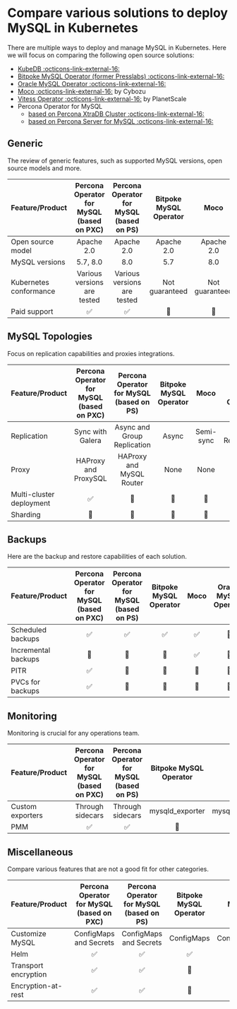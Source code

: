 # Compare various solutions to deploy MySQL in Kubernetes

There are multiple ways to deploy and manage MySQL in Kubernetes. Here we will focus on comparing the following open source solutions:

* [KubeDB :octicons-link-external-16:](https://github.com/kubedb)
* [Bitpoke MySQL Operator (former Presslabs) :octicons-link-external-16:](https://github.com/bitpoke/mysql-operator/)
* [Oracle MySQL Operator :octicons-link-external-16:](https://github.com/mysql/mysql-operator)
* [Moco :octicons-link-external-16:](https://github.com/cybozu-go/moco) by Cybozu
* [Vitess Operator :octicons-link-external-16:](https://github.com/planetscale/vitess-operator) by PlanetScale
* Percona Operator for MySQL
    * [based on Percona XtraDB Cluster :octicons-link-external-16:](https://github.com/percona/percona-xtradb-cluster-operator/)
    * [based on Percona Server for MySQL :octicons-link-external-16:](https://github.com/percona/percona-server-mysql-operator/)

## Generic

The review of generic features, such as supported MySQL versions, open source models and more.

| Feature/Product        | Percona Operator for MySQL  (based on PXC) | Percona Operator for MySQL (based on PS) | Bitpoke MySQL Operator |      Moco      | Oracle MySQL Operator |    Vitess      |
|------------------------|:------------------------------------------:|:----------------------------------------:|:----------------------:|:--------------:|:---------------------:|:--------------:|
| Open source model      |                 Apache 2.0                 |                Apache 2.0                |       Apache 2.0       |   Apache 2.0   |       Apache 2.0      |   Apache 2.0   |
| MySQL versions         |                  5.7, 8.0                  |                    8.0                   |           5.7          |       8.0      |          8.0          |    5.7, 8.0    |
| Kubernetes conformance |         Various versions are tested        |        Various versions are tested       |     Not guaranteed     | Not guaranteed |     Not guaranteed    | Not guaranteed |
| Paid support           |             :white_check_mark:             |            :white_check_mark:            |     :no_entry_sign:    | :no_entry_sign:|  :white_check_mark:   | :no_entry_sign:|

## MySQL Topologies

Focus on replication capabilities and proxies integrations.

| Feature/Product          | Percona Operator for MySQL  (based on PXC) | Percona Operator for MySQL (based on PS) | Bitpoke MySQL Operator |      Moco     | Oracle MySQL Operator |    Vitess        |
|--------------------------|:------------------------------------------:|:----------------------------------------:|:----------------------:|:-------------:|:---------------------:|:----------------:|
| Replication              |              Sync with Galera              |        Async and Group Replication       |          Async         |   Semi-sync   |   Group Replication   |     Async        |
| Proxy                    |            HAProxy and ProxySQL            |         HAProxy and MySQL Router         |          None          |     None      |      MySQL Router     |     VTGate       |
| Multi-cluster deployment |             :white_check_mark:             |              :no_entry_sign:             |     :no_entry_sign:    |:no_entry_sign:|     :no_entry_sign:   | :no_entry_sign:  |
| Sharding                 |              :no_entry_sign:               |              :no_entry_sign:             |     :no_entry_sign:    |:no_entry_sign:|     :no_entry_sign:   |:white_check_mark:|

## Backups

Here are the backup and restore capabilities of each solution.

| Feature/Product     | Percona Operator for MySQL  (based on PXC) | Percona Operator for MySQL (based on PS) | Bitpoke MySQL Operator |       Moco       | Oracle MySQL Operator |      Vitess      |
|---------------------|:------------------------------------------:|:----------------------------------------:|:----------------------:|:----------------:|:---------------------:|:----------------:|
| Scheduled backups   |             :white_check_mark:             |            :white_check_mark:            |   :white_check_mark:   |:white_check_mark:|     :no_entry_sign:   |:white_check_mark:|
| Incremental backups |               :no_entry_sign:              |              :no_entry_sign:             |     :no_entry_sign:    |:white_check_mark:|     :no_entry_sign:   | :no_entry_sign:  |
| PITR                |             :white_check_mark:             |              :no_entry_sign:             |     :no_entry_sign:    | :no_entry_sign:  |     :no_entry_sign:   | :no_entry_sign:  |
| PVCs for backups    |             :white_check_mark:             |              :no_entry_sign:             |     :no_entry_sign:    | :no_entry_sign:  |     :no_entry_sign:   | :no_entry_sign:  |

## Monitoring

Monitoring is crucial for any operations team.

| Feature/Product    | Percona Operator for MySQL  (based on PXC) | Percona Operator for MySQL (based on PS) | Bitpoke MySQL Operator |       Moco      | Oracle MySQL Operator |     Vitess    |
|--------------------|:------------------------------------------:|:----------------------------------------:|:----------------------:|:---------------:|:---------------------:|:-------------:|
| Custom exporters   |              Through sidecars              |             Through sidecars             |     mysqld_exporter    | mysqld_exporter |     :no_entry_sign:   |:no_entry_sign:|
| PMM                |             :white_check_mark:             |            :white_check_mark:            |     :no_entry_sign:    | :no_entry_sign: |     :no_entry_sign:   |:no_entry_sign:|

## Miscellaneous

Compare various features that are not a good fit for other categories.

| Feature/Product      | Percona Operator for MySQL  (based on PXC) | Percona Operator for MySQL (based on PS) | Bitpoke MySQL Operator |       Moco       | Oracle MySQL Operator |      Vitess      |
|----------------------|:------------------------------------------:|:----------------------------------------:|:----------------------:|:----------------:|:---------------------:|:----------------:|
| Customize MySQL      |           ConfigMaps and Secrets           |          ConfigMaps and Secrets          |       ConfigMaps       |    ConfigMaps    |      ConfigMaps       | :no_entry_sign:  |
| Helm                 |             :white_check_mark:             |            :white_check_mark:            |   :white_check_mark:   |:white_check_mark:|  :white_check_mark:   | :no_entry_sign:  |
| Transport encryption |             :white_check_mark:             |            :white_check_mark:            |     :no_entry_sign:    | :no_entry_sign:  |  :white_check_mark:   |:white_check_mark:|
| Encryption-at-rest   |             :white_check_mark:             |            :white_check_mark:            |     :no_entry_sign:    | :no_entry_sign:  |     :no_entry_sign:   | :no_entry_sign:  |

